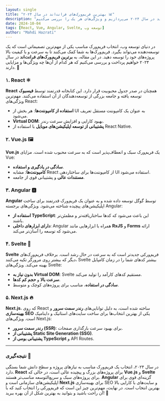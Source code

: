 ```yaml
---
layout: single
title: "بهترین فریم‌ورک‌های فرانت‌اند در سال ۲۰۲۴ 📊"
description: "در این مقاله به بررسی بهترین فریم‌ورک‌های فرانت‌اند در سال ۲۰۲۴ می‌پردازیم و ویژگی‌های هر یک را بررسی می‌کنیم."
date: 2024-10-04
tags: [React, Vue, Angular, Svelte, توسعه وب]
author: "Mahdi Hazrati"
---
```

در دنیای توسعه وب، انتخاب فریم‌ورک مناسب یکی از مهم‌ترین تصمیماتی است که یک توسعه‌دهنده می‌تواند بگیرد. فریم‌ورک‌ها به شما کمک می‌کنند تا به سرعت و با کیفیت بالا پروژه‌های خود را توسعه دهید. در این مقاله، به **برترین فریم‌ورک‌های فرانت‌اند** در سال ۲۰۲۴ خواهیم پرداخت و بررسی می‌کنیم که هر کدام از آن‌ها چه ویژگی‌ها و مزایایی دارند. 🚀

<!--more-->

### ۱. React ⚛️

**React** همچنان در صدر جدول محبوبیت قرار دارد. این کتابخانه قدرتمند توسط **فیسبوک** توسعه یافته و جامعه بزرگی از توسعه‌دهندگان از آن استفاده می‌کنند. مهم‌ترین ویژگی‌های React:

- **استفاده از کامپوننت‌ها**: هر بخش از UI به عنوان یک کامپوننت مستقل تعریف می‌شود.
- **Virtual DOM**: بهبود کارایی و افزایش سرعت رندر.
- **پشتیبانی از توسعه اپلیکیشن‌های موبایل** با استفاده از React Native.

### ۲. Vue.js 🖼️

**Vue.js** یک فریم‌ورک سبک و انعطاف‌پذیر است که به سرعت محبوب شده است. مزایای Vue:

- **سادگی در یادگیری و استفاده**.
- **کامپوننت‌ها**: مشابه React از کامپوننت‌ها برای ساختاردهی UI استفاده می‌شود.
- **مستندات عالی** و پشتیبانی قوی از جامعه.

### ۳. Angular 🅰️

**Angular** توسط گوگل توسعه داده شده و به عنوان یک فریم‌ورک قدرتمند برای ساخت اپلیکیشن‌های پیچیده شناخته می‌شود. ویژگی‌های برجسته Angular:

- **استفاده از TypeScript**: این باعث می‌شود که کدها ساختاریافته‌تر و مطمئن‌تر باشند.
- **دارای ابزارهای داخلی**: Angular همراه با ابزارهایی مانند **RxJS** و **Forms** ارائه می‌شود که توسعه را آسان‌تر می‌کند.

### ۴. Svelte 🧬

**Svelte** فریم‌ورکی جدیدتر است که به سرعت در حال رشد است. برخلاف فریم‌ورک‌های دیگر که بیشتر روی مرورگر تکیه می‌کنند، Svelte بیشتر کدهای شما را در زمان کامپایل بهینه می‌کند. ویژگی‌های Svelte:

- **بدون نیاز به Virtual DOM**: Svelte مستقیم کدهای کارآمد را تولید می‌کند.
- **سرعت بالا** و **حجم کم کدها**.
- **سادگی در استفاده**، مناسب برای پروژه‌های کوچک و متوسط.

### ۵. Next.js 🔥

**Next.js**، که روی React ساخته شده است، به دلیل توانایی‌های **رندر سمت سرور** و **بهینه‌سازی SEO** یکی از بهترین انتخاب‌ها برای ساخت سایت‌های استاتیک و داینامیک است. ویژگی‌های Next.js:

- **رندر سمت سرور (SSR)**: برای بهبود سرعت بارگذاری صفحات.
- **پشتیبانی از Static Site Generation (SSG)**.
- **پشتیبانی بومی از TypeScript** و API Routes.

---

### نتیجه‌گیری 🎉

در سال ۲۰۲۴، انتخاب یک فریم‌ورک مناسب به نیازهای پروژه و سطح دانش شما بستگی دارد. **React** برای پروژه‌های بزرگ و پیچیده عالی است، در حالی که **Vue.js** و **Svelte** برای پروژه‌های سبک و سریع‌التوسعه مناسب‌تر هستند. **Angular** گزینه‌ای قوی برای اپلیکیشن‌های سازمانی است و **Next.js** برای بهینه‌سازی SEO و سایت‌های با کارایی بالا بهترین انتخاب است. در نهایت، مهم‌ترین چیز این است که فریم‌ورکی را انتخاب کنید که با آن راحت باشید و بتوانید به بهترین شکل از آن بهره ببرید! 🌟

